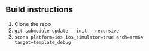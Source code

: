 ## Build instructions

1. Clone the repo
2. `git submodule update --init --recursive`
3. `scons platform=ios ios_simulator=true arch=arm64 target=template_debug`
